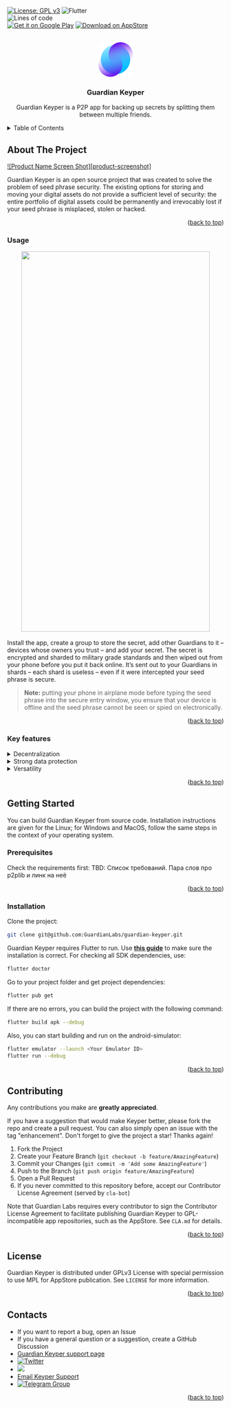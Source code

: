 <a name="readme-top"></a>
<!--
*** Readme template is based on https://github.com/othneildrew/Best-README-Template
-->


<!-- PROJECT SHIELDS -->


[![License: GPL v3](https://img.shields.io/badge/License-GPLv3-blue.svg)](https://www.gnu.org/licenses/gpl-3.0)
![Flutter](https://img.shields.io/badge/Flutter-%2302569B.svg?style=flat&logo=Flutter&logoColor=white)
<br />
![Lines of code](https://img.shields.io/tokei/lines/github/GuardianLabs/guardian-keyper?style=flat)
<br />
<a href="https://play.google.com/store/apps/details?id=com.guardianlabs.keyper"><img alt="Get it on Google Play" src="https://img.shields.io/badge/Google_Play-414141?style=for-the-badge&logo=google-play&logoColor=white"/></a>
<a href="https://apps.apple.com/dz/app/guardian-keyper/id1637977332"><img alt="Download on AppStore" src="https://img.shields.io/static/v1?label=AppStore&message=Download&logoColor=white&logo=appstore&style=for-the-badge"/></a>





<!-- PROJECT LOGO -->
<br />
<div align="center">
  <a href="https://github.com/GuardianLabs/guardian-keyper">
    <img src="assets/images/logo512.png" alt="Guardian Keyper" width="80" height="80">
  </a>

  <h3 align="center">Guardian Keyper</h3>

  <p align="center">
    Guardian Keyper is a P2P app for backing up secrets by splitting them between multiple friends.
  </p>
</div>



<!-- TABLE OF CONTENTS -->
<details>
  <summary>Table of Contents</summary>
  <ol>
    <li>
      <a href="#about-the-project">About The Project</a>
      <ul>
        <li><a href="#usage">Usage</a></li>
        <li><a href="#key-features">Key features</a></li>
      </ul>
    </li>
    <li>
      <a href="#getting-started">Getting Started</a>
      <ul>
        <li><a href="#prerequisites">Prerequisites</a></li>
        <li><a href="#installation">Installation</a></li>
      </ul>
    </li>
    <li><a href="#contributing">Contributing</a></li>
    <li><a href="#license">License</a></li>
    <li><a href="#contacts">Contacts</a></li>
  </ol>
</details>

<!-- ABOUT THE PROJECT -->
## About The Project

[![Product Name Screen Shot][product-screenshot]](https://example.com)

Guardian Keyper is an open source project that was created to solve the problem of seed phrase security. The existing options for storing and moving your digital assets do not provide a sufficient level of security: the entire portfolio of digital assets could be permanently and irrevocably lost if your seed phrase is misplaced, stolen or hacked.

<p align="right">(<a href="#readme-top">back to top</a>)</p>

<!-- USAGE -->
### Usage



<p align="center">

  <img width="438" height="882" src="https://github.com/GuardianLabs/guardian-keyper/blob/main/doc/keyper.gif">

</p>

Install the app, create a group to store the secret, add other Guardians to it – devices whose owners you trust – and add your secret. The secret is encrypted and sharded to military grade standards and then wiped out from your phone before you put it back online. It’s sent out to your Guardians in shards – each shard is useless – even if it were intercepted your seed phrase is secure.

> **Note:**  putting your phone in airplane mode before typing the seed phrase into the secure entry window, you ensure that your device is offline and the seed phrase cannot be seen or spied on electronically.

<p align="right">(<a href="#readme-top">back to top</a>)</p>

<!-- KEY FEATURES -->
### Key features
<details><summary>Decentralization</summary>The shards of the secret phrase are stored on several independent devices and are useless on their own. Even if someone gains unplanned access to one of them, the owner's digital assets will remain safe.</details>
<details><summary>Strong data protection</summary>Guardian’s Mesh Network uses public and private key pairs much like a blockchain, and does so to the highest encryption and security standards – so it’s fully encrypted end-to-end.  And if that’s not enough, it’s sharded as well.

We use the latest, and most cutting edge version of these technologies.  Things like : 
 - PGP style asymmetric public-key-based cryptography;
 - NAT puncturing;
 - Perfect Forward Secrecy (PFS) schemes, like those used in Signal, WhatsApp and Telegram.</details>
<details><summary>Versatility</summary>Guardian Keyper suitable for use with any password, seed phrase or other information that you want to keep secret.</details>

<p align="right">(<a href="#readme-top">back to top</a>)</p>

<!-- GETTING STARTED -->
## Getting Started
You can build Guardian Keyper from source code. Installation instructions are given for the Linux; for Windows and MacOS, follow the same steps in the context of your operating system.

### Prerequisites
Check the requirements first:
TBD:  Список требований. Пара слов про p2plib и линк на неё

<p align="right">(<a href="#readme-top">back to top</a>)</p>

### Installation

Сlone the project:
```sh
git clone git@github.com:GuardianLabs/guardian-keyper.git
```
Guardian Keyper requires Flutter to run. Use [__this guide__](https://docs.flutter.dev/get-started/install) to make sure the installation is correct. 
For checking all SDK dependencies, use:
```sh
flutter doctor
```
Go to your project folder and get project dependencies:
```sh
flutter pub get
```
If there are no errors, you can build the project with the following command:
```sh
flutter build apk --debug
```
Also, you can start building and run on the android-simulator:
```sh
flutter emulator --launch <Your Emulator ID>
flutter run --debug
```


<p align="right">(<a href="#readme-top">back to top</a>)</p>

<!-- CONTRIBUTING -->
## Contributing

Any contributions you make are **greatly appreciated**.

If you have a suggestion that would make Keyper better, please fork the repo and create a pull request. You can also simply open an issue with the tag "enhancement".
Don't forget to give the project a star! Thanks again!

1. Fork the Project
2. Create your Feature Branch (`git checkout -b feature/AmazingFeature`)
3. Commit your Changes (`git commit -m 'Add some AmazingFeature'`)
4. Push to the Branch (`git push origin feature/AmazingFeature`)
5. Open a Pull Request
6. If you never committed to this repository before, accept our Contributor License Agreement (served by `cla-bot`)

Note that Guardian Labs requires every contributor to sign the Contributor License Agreement to facilitate publishing Guardian Keyper to GPL-incompatible app repositories, such as the AppStore. See `CLA.md` for details.

<p align="right">(<a href="#readme-top">back to top</a>)</p>

<!-- LICENSE -->
## License

Guardian Keyper is distributed under GPLv3 License with special permission to use MPL for AppStore publication. See `LICENSE` for more information.

<p align="right">(<a href="#readme-top">back to top</a>)</p>

<!-- CONTACTS -->
## Contacts
* If you want to report a bug, open an Issue
* If you have a general question or a suggestion, create a GitHub Discussion
* [Guardian Keyper support page](https://myguardian.network/support/)
* [![Twitter](https://img.shields.io/twitter/url/https/twitter.com/cloudposse.svg?style=social&label=Follow%20%40guardian_labs)](https://twitter.com/guardian_labs)
* [![](https://dcbadge.vercel.app/api/server/keyper?style=flat)](https://discord.gg/keyper)
* [Email Keyper Support](Keyper.support@guardianlabs.org)
* [![Telegram Group](https://img.shields.io/endpoint?color=neon&style=flat&url=https%3A%2F%2Ftg.sumanjay.workers.dev%2Fguardian_keyper_support)](https://telegram.dog/guardian_keyper_support)

<p align="right">(<a href="#readme-top">back to top</a>)</p>


